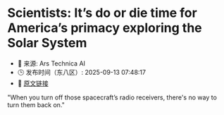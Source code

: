 # Scientists: It’s do or die time for America’s primacy exploring the Solar System
- 📅 来源: Ars Technica AI
- 🕒 发布时间（东八区）: 2025-09-13 07:48:17
- 🔗 [原文链接](https://arstechnica.com/space/2025/09/scientists-its-do-or-die-time-for-americas-primacy-exploring-the-solar-system/)

"When you turn off those spacecraft’s radio receivers, there's no way to turn them back on."